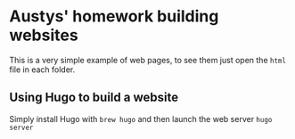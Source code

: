 # Austys' homework building websites

This is a very simple example of web pages, to see them just open the `html` file in each folder. 

## Using Hugo to build a website 

Simply install Hugo with `brew hugo` and then launch the web server `hugo server`
